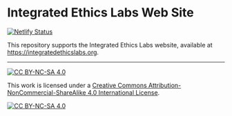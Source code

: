 # Integrated Ethics Labs Web Site

[![Netlify Status](https://api.netlify.com/api/v1/badges/ca3f1be6-b70b-4bd2-9413-00daa9bed208/deploy-status)](https://app.netlify.com/sites/wonderful-fermi-8c4db8/deploys)

This repository supports the Integrated Ethics Labs website, available at <https://integratedethicslabs.org>.

---

[![CC BY-NC-SA 4.0][cc-by-nc-sa-shield]][cc-by-nc-sa]

This work is licensed under a
[Creative Commons Attribution-NonCommercial-ShareAlike 4.0 International License][cc-by-nc-sa].

[![CC BY-NC-SA 4.0][cc-by-nc-sa-image]][cc-by-nc-sa]

[cc-by-nc-sa]: http://creativecommons.org/licenses/by-nc-sa/4.0/
[cc-by-nc-sa-image]: https://licensebuttons.net/l/by-nc-sa/4.0/88x31.png
[cc-by-nc-sa-shield]: https://img.shields.io/badge/License-CC%20BY--NC--SA%204.0-lightgrey.svg
